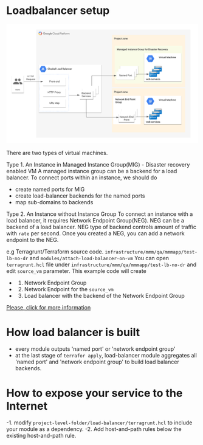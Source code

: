 # Loadbalancer setup 

![Load Balancer Setup](loadbalancer-mmmapp.png)

There are two types of virtual machines.

Type 1. An Instance in Managed Instance Group(MIG) - Disaster recovery enabled VM
A managed instance group can be a backend for a load balancer. To connect ports within an instance,
we should do 
- create named ports for MIG 
- create load-balancer backends for the named ports
- map sub-domains to backends

Type 2. An Instance without Instance Group 
To connect an instance with a load balancer, it requires Network Endpoint Group(NEG).
NEG can be a backend of a load balancer. NEG type of backend controls amount of traffic with `rate` per second.
Once you created a NEG, you can add a network endpoint to the NEG.

e.g Terragrunt/Terraform source code. `infrastructure/mmm/qa/mmmapp/test-lb-no-dr` and `modules/attach-load-balancer-on-vm`
You can open `terragrunt.hcl` file under `infrastructure/mmm/qa/mmmapp/test-lb-no-dr` and edit `source_vm` parameter.
This example code will create
 - 1. Network Endpoint Group
 - 2. Network Endpoint for the `source_vm`
 - 3. Load balancer with the backend of the Network Endpoint Group

[Please, click for more information](https://faun.pub/google-cloud-htp-htps-load-balancer-backend-service-with-multiple-ports-8478ada41ce5)

# How load balancer is built
- every module outputs 'named port' or 'network endpoint group'
- at the last stage of `terrafor apply`, load-balancer module aggregates all 'named port' and 'network endpoint group' to build load balancer backends.

# How to expose your service to the Internet
-1. modify `project-level-folder/load-balancer/terragrunt.hcl` to include your module as a dependency.
-2. Add host-and-path rules below the existing host-and-path rule.